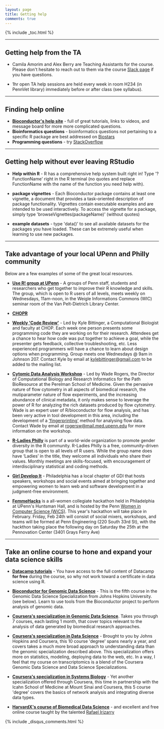 ```yaml
---
layout: page
title: Getting help
comments: true
---
```


{% include _toc.html %}


-----------------------------

## Getting help from the TA

* Camila Amorim and Alex Berry are Teaching Assistants for the course.  Please don't hesitate to reach out to them via the course [Slack page](https://join.slack.com/t/diytranscriptomics/shared_invite/enQtNDE1MTI2MzY2MDY5LWMxOWI2YWE5YmVjM2ZkMjM1ZjYxNTdkOWRkM2ZlNGI0OTYzMWQ2NDRmMjRjMTBhNTVkZjdjZTBkODI0ODFlNmY) if you have questions.

* 1hr open TA help sessions are held every week in room H234 (in PennVet library) immediately before or after class (see syllabus).   

-----------------------------

## Finding help online 
 
* **[Bioconductor's help site](http://www.bioconductor.org/help/)** - full of great tutorials, links to videos, and  message board for more more complicated questions. 
* **Bioinformatics questions** - bioinformatics questions not pertaining to a specific R package are best addressed on [Biostars](https://www.biostars.org/)
* **Programming questions** - try [StackOverflow](http://stackoverflow.com/)


-----------------------------

## Getting help without ever leaving RStudio

* **Help within R** - R has a comprehensive help system built right in! Type '?FunctionName' right in the R terminal (no quotes and replace FunctionName with the name of the function you need help with).  

* **package vignettes** - Each Bioconductor package contains at least one vignette, a document that provides a task-oriented description of package functionality. Vignettes contain executable examples and are intended to be used interactively.  To access the vignette for a package, simply type 'browseVignettes(packageName)' (without quotes)

* **example datasets** - type 'data()' to see all available datasets for the packages you have loaded.  These can be extremely useful when learning to use new packages.

-----------------------------


## Take advantage of your local UPenn and Philly community

Below are a few examples of some of the great local resources. 

* **[Use R! group at UPenn](https://pennusergroup.wordpress.com)** - A groups of Penn staff, students and researchers who get together to improve their R knowledge and skills.  The group, which is open to R users of all levels, meets weekly on Wednesdays, 11am-noon, in the Weigle Informations Commons (WIC) seminar room of the Van Pelt-Dietrich Library Center.

* **[CHOPR]()**

* **[Weekly 'Code Review'](https://groups.google.com/forum/?hl=en#!forum/bushmancode)** - Led by Kyle Bittinger, a Computational Biologist and faculty at CHOP.  Each week one person presents some programming code they are working on for their research.  Attendees get a chance to hear how code was put together to achieve a goal, while the presenter gets feedback, collective troubleshooting, etc.  Less experienced programmers will have a chance to learn about design options when programming.  Group meets one Wednesdays @ 9am in Johnson 207.  Contact Kyle by email at <kylebittinger@gmail.com> to be added to the mailing list.

* **[Cytomic Data Analysis Workshop](http://pathbio.med.upenn.edu/gs/cytomics/)** - Led by Wade Rogers, the Director of Computational Biology and Research Informatics for the Path BioResource at the Perelman School of Medicine.  Given the pervasive nature of flow cytometry in all aspects of biomedical research, the mutiparameter nature of flow experiments, and the increasing abundance of clinical metadata, it only makes sense to leverage the power of R for analyzing the rich datasets produced by flow cytometry.  Wade is an expert user of R/bioconductor for flow analysis, and has been very active in tool development in this area, including the development of a ['fingerprinting'](https://www.bioconductor.org/packages/release/bioc/vignettes/flowFP/inst/doc/flowFP_HowTo.pdf) method for analysing flow data.  Contact Wade by email at <rogersw@mail.med.upenn.edu> for more information on the workshop.

* **[R-Ladies Philly](http://rladiesphilly.org/)** is part of a world-wide organization to promote gender diversity in the R community.  R-Ladies Philly is a free, community-driven group that is open to all levels of R users. While the group name does have ‘Ladies’ in the title, they welcome all individuals who share their values.  Monthly meetings are skills-focused, with encouragement of interdisciplinary statistical and coding methods.

* **[Girl Develop It](https://www.girldevelopit.com/chapters/philadelphia)** - Philadelphia has a local chapter of GDI that hosts speakers, workshops and social events aimed at bringing together and empowering women to learn web and software development in a judgment-free environment.  

* **[FemmeHacks](http://femmehacks.io/)** is a all-women collegiate hackathon held in Philadelphia at UPenn's Huntsman Hall, and is hosted by the Penn [Women in Computer Science (WiCS)](www.seas.upenn.edu/~wics).  This year's hackathon will take place in February.  Friday, Feb 24th will consist of social mixers, workshops, and teams will be formed at Penn Engineering (220 South 33rd St), with the hackthon taking place the following day on Saturday the 25th at the Pennovation Center (3401 Grays Ferry Ave)

-----------------------------

## Take an online course to hone and expand your data science skills

* **[Datacamp tutorials](https://www.datacamp.com)** - You have access to the full content of Datacamp **for free** during the course, so why not work toward a certificate in data science using R.

* **[Bioconductor for Genomic Data Science](https://www.coursera.org/course/genbioconductor)** - This is the fifth course in the Genomic Data Science Specialization from Johns Hopkins University. (see below).  Learn to use tools from the Bioconductor project to perform analysis of genomic data. 

* **[Coursera's specialization in Genomic Data Science](https://www.coursera.org/specializations/genomics?utm_medium=courseDescripTop)**. Takes you through 7 courses, each lasting 1 month, that cover topics relevant to the analysis of data generated by biomedical research approaches.  

* **[Coursera's specialization in Data Science](http://bit.ly/1NLDqnn)** - Brought to you by Johns Hopkins and Coursera, this 10 course 'degree' spans nearly a year, and covers takes a much more broad approach to understanding data than the genomic specialization described above.  This specialization offers more on statistics, modeling, deploying data to the web, etc.  In a way, I feel that my course on transcriptomics is a blend of the Coursera Genomic Data Science and Data Science Specializations.

* **[Coursera's specialization in Systems Biology](https://www.coursera.org/specialization/systemsbiology/6?utm_medium=courseDescripTop)** - Yet another specialization offered through Coursera, this time in partnership with the Icahn School of Medicine at Mount Sinai and Coursera, this 5 course 'degree' covers the basics of network analysis and integrating diverse data types.

* **[HarvardX's course of Biomedical Data Science](rafalab.github.io/pages/harvardx.html)** - and excellent and free online course taught by the talented [Rafael Irizarry](http://rafalab.dfci.harvard.edu/)

{% include _disqus_comments.html %}

